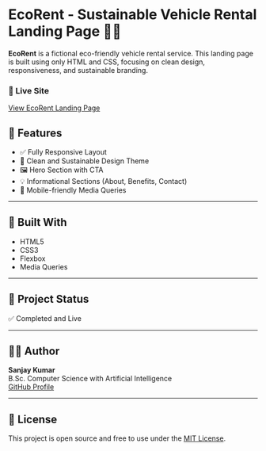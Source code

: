 # EcoRent - Sustainable Vehicle Rental Landing Page 🌱🚗

**EcoRent** is a fictional eco-friendly vehicle rental service. This landing page is built using only HTML and CSS, focusing on clean design, responsiveness, and sustainable branding.

### 🔗 Live Site
[View EcoRent Landing Page](https://yourusername.github.io/EcoRent-Landing-Page)


## 📁 Features

- ✅ Fully Responsive Layout  
- 🌿 Clean and Sustainable Design Theme  
- 🖼️ Hero Section with CTA  
- 💡 Informational Sections (About, Benefits, Contact)  
- 📱 Mobile-friendly Media Queries

---

## 🚀 Built With

- HTML5  
- CSS3  
- Flexbox  
- Media Queries

---

## 📌 Project Status

✅ Completed and Live

---

## 👨‍💻 Author

**Sanjay Kumar**  
B.Sc. Computer Science with Artificial Intelligence  
[GitHub Profile](https://github.com/iamsanjaykumar07)

---

## 📝 License

This project is open source and free to use under the [MIT License](LICENSE).
